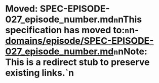 ﻿# Moved: SPEC-EPISODE-027_episode_number.md`n`nThis specification has moved to:`n`n- [domains/episode/SPEC-EPISODE-027_episode_number.md](./domains/episode/SPEC-EPISODE-027_episode_number.md)`n`nNote: This is a redirect stub to preserve existing links.`n
